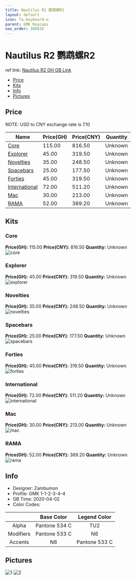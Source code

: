 ```yaml
---
title: Nautilus R2 鹦鹉螺R2
layout: default
icon: fa-keyboard-o
parent: GMK Keycaps
nav_order: 300835
---
```


# Nautilus R2 鹦鹉螺R2

ref link: [Nautilus R2 GH GB Link]()  
* [Price](#price)  
* [Kits](#kits)  
* [Info](#info)  
* [Pictures](#pictures)  


## Price  

NOTE: USD to CNY exchange rate is 7.10

| Name          | Price(GH)    |  Price(CNY) | Quantity |
| ------------- | ------------ |  ---------- | -------- |
|[Core](#core)|115.00|816.50|Unknown|
|[Explorer](#explorer)|45.00|319.50|Unknown|
|[Novelties](#novelties)|35.00|248.50|Unknown|
|[Spacebars](#spacebars)|25.00|177.50|Unknown|
|[Forties](#forties)|45.00|319.50|Unknown|
|[International](#international)|72.00|511.20|Unknown|
|[Mac](#mac)|30.00|213.00|Unknown|
|[RAMA](#rama)|52.00|369.20|Unknown|


## Kits  
### Core  
**Price(GH):** 115.00    **Price(CNY):** 816.50    **Quantity:** Unknown  
<img src="{{ 'assets/images/gmk-keycaps/nautilusr2/kits_pics/core.jpg' | relative_url }}" alt="core" class="image featured">

### Explorer  
**Price(GH):** 45.00    **Price(CNY):** 319.50    **Quantity:** Unknown  
<img src="{{ 'assets/images/gmk-keycaps/nautilusr2/kits_pics/explorer.jpg' | relative_url }}" alt="explorer" class="image featured">

### Novelties  
**Price(GH):** 35.00    **Price(CNY):** 248.50    **Quantity:** Unknown  
<img src="{{ 'assets/images/gmk-keycaps/nautilusr2/kits_pics/novelties.png' | relative_url }}" alt="novelties" class="image featured">

### Spacebars  
**Price(GH):** 25.00    **Price(CNY):** 177.50    **Quantity:** Unknown  
<img src="{{ 'assets/images/gmk-keycaps/nautilusr2/kits_pics/spacebars.jpg' | relative_url }}" alt="spacebars" class="image featured">

### Forties  
**Price(GH):** 45.00    **Price(CNY):** 319.50    **Quantity:** Unknown  
<img src="{{ 'assets/images/gmk-keycaps/nautilusr2/kits_pics/forties.jpg' | relative_url }}" alt="forties" class="image featured">

### International  
**Price(GH):** 72.00    **Price(CNY):** 511.20    **Quantity:** Unknown  
<img src="{{ 'assets/images/gmk-keycaps/nautilusr2/kits_pics/international.jpg' | relative_url }}" alt="international" class="image featured">

### Mac  
**Price(GH):** 30.00    **Price(CNY):** 213.00    **Quantity:** Unknown  
<img src="{{ 'assets/images/gmk-keycaps/nautilusr2/kits_pics/mac.png' | relative_url }}" alt="mac" class="image featured">

### RAMA  
**Price(GH):** 52.00    **Price(CNY):** 369.20    **Quantity:** Unknown  
<img src="{{ 'assets/images/gmk-keycaps/nautilusr2/kits_pics/rama.jpg' | relative_url }}" alt="rama" class="image featured">


## Info  
* Designer: Zambumon  
* Profile: GMK 1-1-2-3-4-4  
* GB Time: 2020-04-02  
* Color Codes:  

| |Base Color     | Legend Color
| :-------------: | :-------------: | :------------:
|Alpha|Pantone 534 C|TU2
|Modifiers|Pantone 533 C|N6
|Accents|N6|Pantone 533 C


## Pictures  
<img src="{{ 'assets/images/gmk-keycaps/nautilus/rendering_pics/1.jpg' | relative_url }}" alt="1" class="image featured">
<img src="{{ 'assets/images/gmk-keycaps/nautilus/rendering_pics/2.jpg' | relative_url }}" alt="2" class="image featured">
